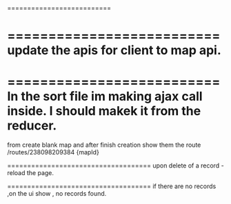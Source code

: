 ==========================

==========================
update the apis for client to map api.
==========================

==========================
In the sort file im making ajax call inside.
I should makek it from the reducer.
====================================
from create blank map and after finish creation
show them the route /routes/238098209384 {mapId}

====================================
upon delete of a record - reload the page.

====================================
if there are no records ,on the ui show , no records found.
